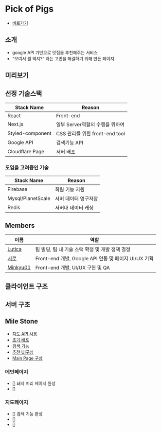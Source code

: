 # Pick of Pigs

- [바로가기](https://pick-of-pig.pages.dev/)

## 소개

- google API 기반으로 맛집을 추천해주는 서비스
- "모여서 뭘 먹지?" 라는 고민을 해결하기 위해 만든 페이지

## 미리보기

## 선정 기술스택

|Stack Name|Reason|
|--|--|
|React|Front-end|
|Next.js|일부 Server역할의 수행을 위하여 |
|Styled-component|CSS 관리를 위한 front-end tool|
|Google API|검색기능 API|
|Cloudflare Page|서버 배포|

### 도입을 고려중인 기술

|Stack Name|Reason|
|--|--|
|Firebase|회원 기능 지원|
|Mysql/PlanetScale|서버 데이터 영구저장|
|Redis|서버내 데이터 캐싱|

## Members

|이름|역할|
|--|--|
|[Lutica](https://github.com/LuticaCANARD)|팀 빌딩, 팀 내 기술 스택 확정 및 개발 정책 결정|
|[서로](https://github.com/okxooxoo)|Front-end 개발, Google API 연동 및 페이지 UI/UX 기획|
|[Minkyu01](https://github.com/Minkyu01)|Front-end 개발, UI/UX 구현 및 QA|

## 클라이언트 구조

## 서버 구조

## Mile Stone

- [지도 API 사용](https://github.com/KNUT-webstudygroup/pick-of-pig/pull/6)
- [초기 배포](https://github.com/KNUT-webstudygroup/pick-of-pig/pull/7)
- [검색 기능](https://github.com/KNUT-webstudygroup/pick-of-pig/pull/13)
- [추천 UI구성](https://github.com/KNUT-webstudygroup/pick-of-pig/pull/15)
- [Main Page 구성](https://github.com/KNUT-webstudygroup/pick-of-pig/pull/17)

### 메인페이지

- [] 돼지 머리 페이지 완성
- [] 

### 지도페이지

- [] 검색 기능 완성
- [] 
- []